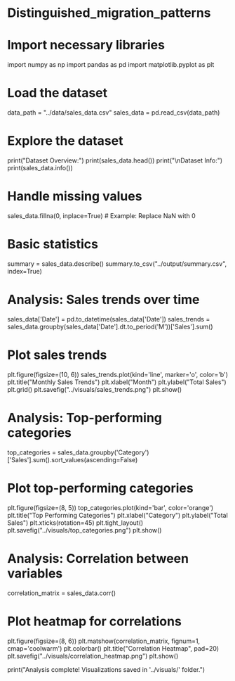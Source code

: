 # Distinguished_migration_patterns
# Import necessary libraries
import numpy as np
import pandas as pd
import matplotlib.pyplot as plt

# Load the dataset
data_path = "../data/sales_data.csv"
sales_data = pd.read_csv(data_path)

# Explore the dataset
print("Dataset Overview:")
print(sales_data.head())
print("\nDataset Info:")
print(sales_data.info())

# Handle missing values
sales_data.fillna(0, inplace=True)  # Example: Replace NaN with 0

# Basic statistics
summary = sales_data.describe()
summary.to_csv("../output/summary.csv", index=True)

# Analysis: Sales trends over time
sales_data['Date'] = pd.to_datetime(sales_data['Date'])
sales_trends = sales_data.groupby(sales_data['Date'].dt.to_period('M'))['Sales'].sum()

# Plot sales trends
plt.figure(figsize=(10, 6))
sales_trends.plot(kind='line', marker='o', color='b')
plt.title("Monthly Sales Trends")
plt.xlabel("Month")
plt.ylabel("Total Sales")
plt.grid()
plt.savefig("../visuals/sales_trends.png")
plt.show()

# Analysis: Top-performing categories
top_categories = sales_data.groupby('Category')['Sales'].sum().sort_values(ascending=False)

# Plot top-performing categories
plt.figure(figsize=(8, 5))
top_categories.plot(kind='bar', color='orange')
plt.title("Top Performing Categories")
plt.xlabel("Category")
plt.ylabel("Total Sales")
plt.xticks(rotation=45)
plt.tight_layout()
plt.savefig("../visuals/top_categories.png")
plt.show()

# Analysis: Correlation between variables
correlation_matrix = sales_data.corr()

# Plot heatmap for correlations
plt.figure(figsize=(8, 6))
plt.matshow(correlation_matrix, fignum=1, cmap='coolwarm')
plt.colorbar()
plt.title("Correlation Heatmap", pad=20)
plt.savefig("../visuals/correlation_heatmap.png")
plt.show()

print("Analysis complete! Visualizations saved in '../visuals/' folder.")


